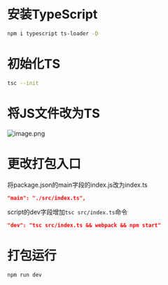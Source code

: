 # 安装TypeScript
```bash
npm i typescript ts-loader -D
```
# 初始化TS
```bash
tsc --init
```
# 将JS文件改为TS
![image.png](https://cdn.nlark.com/yuque/0/2021/png/743297/1635598490898-49227b2c-77e7-44cf-ade9-5d91113f0850.png#clientId=u34e2bec8-b487-4&from=paste&height=281&id=u549e4bc1&name=image.png&originHeight=281&originWidth=402&originalType=binary&ratio=1&size=13327&status=done&style=none&taskId=uca2176eb-d841-47eb-bda1-c2094ef9bd0&width=402)
# 更改打包入口
将package.json的main字段的index.js改为index.ts
```json
"main": "./src/index.ts",
```
script的dev字段增加`tsc src/index.ts`命令
```json
"dev": "tsc src/index.ts && webpack && npm start"
```
# 打包运行
```bash
npm run dev
```
